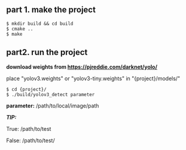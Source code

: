 ## part 1. make the project
````bashrc
$ mkdir build && cd build
$ cmake ..
$ make
````

## part2. run the project
**download weights from https://pjreddie.com/darknet/yolo/**

place "yolov3.weights" or "yolov3-tiny.weights" in "{project}/models/"
```bashrc
$ cd {project}/
$ ./build/yolov3_detect parameter
````
**parameter:** /path/to/local/image/path

***TIP:***

 True: /path/to/test

 False: /path/to/test/

